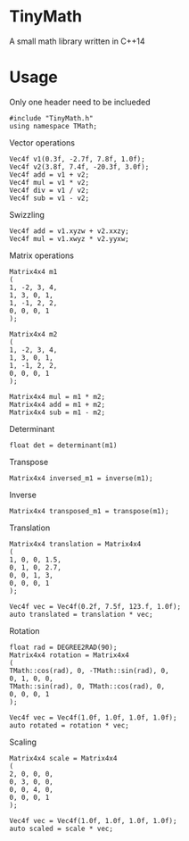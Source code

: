 # TinyMath
 A small math library written in C++14


# Usage

Only one header need to be inclueded

	#include "TinyMath.h"
	using namespace TMath;

Vector operations
	
	Vec4f v1(0.3f, -2.7f, 7.8f, 1.0f);
	Vec4f v2(3.8f, 7.4f, -20.3f, 3.0f);
	Vec4f add = v1 + v2;
	Vec4f mul = v1 * v2;
	Vec4f div = v1 / v2;
	Vec4f sub = v1 - v2;

Swizzling

	Vec4f add = v1.xyzw + v2.xxzy;
	Vec4f mul = v1.xwyz * v2.yyxw;

Matrix operations
	
	Matrix4x4 m1
	(
	1, -2, 3, 4,
	1, 3, 0, 1,
	1, -1, 2, 2,
	0, 0, 0, 1
	);
	
	Matrix4x4 m2
	(
	1, -2, 3, 4,
	1, 3, 0, 1,
	1, -1, 2, 2,
	0, 0, 0, 1
	);

	Matrix4x4 mul = m1 * m2;
	Matrix4x4 add = m1 + m2;
	Matrix4x4 sub = m1 - m2;

Determinant

	float det = determinant(m1)

Transpose

	Matrix4x4 inversed_m1 = inverse(m1);

Inverse

	Matrix4x4 transposed_m1 = transpose(m1);
	
Translation

	Matrix4x4 translation = Matrix4x4
	(
	1, 0, 0, 1.5,
	0, 1, 0, 2.7,
	0, 0, 1, 3,
	0, 0, 0, 1
	);
	
	Vec4f vec = Vec4f(0.2f, 7.5f, 123.f, 1.0f);
	auto translated = translation * vec;
	
Rotation
	
	float rad = DEGREE2RAD(90);
	Matrix4x4 rotation = Matrix4x4
	(
	TMath::cos(rad), 0, -TMath::sin(rad), 0,
	0, 1, 0, 0,
	TMath::sin(rad), 0, TMath::cos(rad), 0,
	0, 0, 0, 1
	);
	
	Vec4f vec = Vec4f(1.0f, 1.0f, 1.0f, 1.0f);
	auto rotated = rotation * vec;

	
Scaling

	Matrix4x4 scale = Matrix4x4
	(
	2, 0, 0, 0,
	0, 3, 0, 0,
	0, 0, 4, 0,
	0, 0, 0, 1
	);
	
	Vec4f vec = Vec4f(1.0f, 1.0f, 1.0f, 1.0f);
	auto scaled = scale * vec;